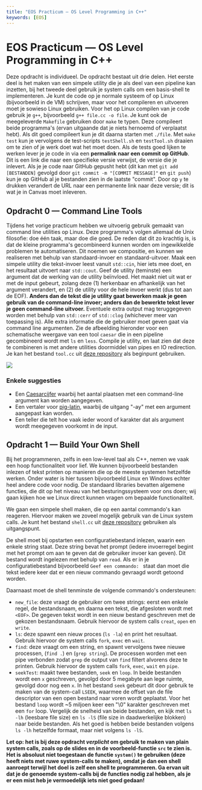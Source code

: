 ```yaml
---
title: "EOS Practicum — OS Level Programming in C++"
keywords: [EOS]
---
```


# EOS Practicum — OS Level Programming in C++

Deze opdracht is individueel. De opdracht bestaat uit drie delen. Het eerste deel is het maken van een simpele utility die je als deel van een pipeline kan inzetten, bij het tweede deel gebruik je system calls om een basis-shell te implementeren. 
Je kunt de code op je normale systeem of op Linux (bijvoorbeeld in de VM) schrijven, maar voor het compileren en uitvoeren moet je sowieso Linux gebruiken. Voor het op Linux compilen van je code gebruik je `g++`, bijvoorbeeld `g++ file.cc -o file`. 
Je kunt ook de meegeleverde `Makefile` gebruiken door `make` te typen. Deze compileert beide programma's (ervan uitgaande dat je niets hernoemd of verplaatst hebt). 
Als dit goed compileert kun je dit daarna starten met `./file`. Met `make test` kun je vervolgens de test-scripts `testShell.sh` en `testTool.sh` draaien om te zien of je werk doet wat het moet doen. 
Als de tests goed lijken te werken lever je je code in via een **permalink naar een commit op GitHub**. Dit is een link die naar een specifieke versie verwijst, de versie die je inlevert.
Als je je code naar GitHub gepusht hebt (dit kan met `git add [BESTANDEN]` gevolgd door `git commit -m "[COMMIT MESSAGE]"` en `git push`) kun je op GitHub al je bestanden zien in de laatste "commit". 
Door op `y` te drukken verandert de URL naar een permanente link naar deze versie; dit is wat je in Canvas moet inleveren.

## Opdracht 0 — Command Line Tools
Tijdens het vorige practicum  hebben we uitvoerig gebruik gemaakt van command line utilities op Linux. Deze programma's volgen allemaal de Unix filosofie: doe één taak, maar doe die goed. 
De reden dat dit zo krachtig is, is dat de kleine programma's gecombineerd kunnen worden om ingewikkelde problemen te automatiseren. Dit noemen we compositie, en kunnen we realiseren met behulp van standaard-invoer en standaard-uitvoer.
Maak een simpele utility die tekst-invoer leest vanuit `std::cin`, hier iets mee doet, en het resultaat uitvoert naar `std::cout`. Geef de utility (teminste) een argument dat de werking van de utility beïnvloed. Het maakt niet uit wat er met de input gebeurt, 
zolang deze (1) herkenbaar en afhankelijk van het argument verandert, en (2) de utility voor de hele invoer werkt (dus tot aan de EOF). 
**Anders dan de tekst die je utility gaat bewerken maak je geen gebruik van de command-line invoer; anders dan de bewerkte tekst lever je geen command-line uitvoer.**
 Eventuele extra output mag teruggegeven worden met behulp van `std::cerr` of `std::clog` (whichever meer van toepassing is). Alle extra informatie die de gebruiker moet geven gaat via command line argumenten. 
Zie de afbeelding hieronder voor een schematische weergave van een tool `caesar` die in een pipeline gecombineerd wordt met `ls` en `less`. Compile je utility, en laat zien dat deze te combineren is met andere utilities doormiddel van pipes en IO redirection. 
Je kan het bestand `tool.cc` uit [deze repository](https://github.com/HU-TI-V1EOS/V1EOS-practica) als beginpunt gebruiken.

![](0_tool_schematisch.png)

### Enkele suggesties
- Een [Caesarcijfer](https://nl.wikipedia.org/wiki/Caesarcijfer) waarbij het aantal plaatsen met een command-line argument kan worden aangegeven.
- Een vertaler voor [pig-latin](https://nl.wikipedia.org/wiki/Pig_Latin), waarbij de uitgang "-ay" met een argument aangepast kan worden.
- Een teller die telt hoe vaak ieder woord of karakter dat als argument wordt meegegeven voorkomt in de input.

## Opdracht 1 — Build Your Own Shell
Bij het programmeren, zelfs in een low-level taal als C++, nemen we vaak een hoop functionaliteit voor lief. We kunnen bijvoorbeeld bestanden inlezen of tekst printen op manieren die op de meeste systemen hetzelfde werken. Onder water is hier tussen bijvoorbeeld Linux en Windows echter heel andere code voor nodig. De standaard libraries bevatten algemene functies, die dit op het niveau van het besturingssysteem voor ons doen; wij gaan kijken hoe we Linux direct kunnen vragen om bepaalde functionaliteit.

We gaan een simpele shell maken, die op een aantal commando's kan reageren. Hiervoor maken we zoveel mogelijk gebruik van de Linux system calls. Je kunt het bestand `shell.cc` uit [deze repository](https://github.com/HU-TI-V1EOS/V1EOS-practica) gebruiken als uitgangspunt. 

De shell moet bij opstarten een configuratiebestand inlezen, waarin een enkele string staat. Deze string bevat het prompt (iedere invoerregel begint met het prompt om aan te geven dat de gebruiker invoer kan geven). Dit bestand wordt ingelezen met behulp van `read`. Als er in je configuratiebestand bijvoorbeeld `Geef een commando: ` staat dan moet die tekst iedere keer dat er een nieuw commando gevraagd wordt getoond worden.

Daarnaast moet de shell tenminste de volgende commando's ondersteunen:

- `new_file`: deze vraagt de gebruiker om twee strings: eerst een enkele regel, de bestandsnaam, en daarna een tekst, die afgesloten wordt met `<EOF>`. De gegeven tekst wordt in een nieuw bestand geschreven met de gekozen bestandsnaam. Gebruik hiervoor de system calls `creat`, `open` en `write`.
- `ls`: deze spawnt een nieuw proces (`ls -la`) en print het resultaat. Gebruik hiervoor de system calls `fork`, `exec` en `wait`.
- `find`: deze vraagt om een string, en spawnt vervolgens twee nieuwe processen, (`find .`) en (`grep string`). De processen worden met een pipe verbonden zodat `grep` de output van `find` filtert alvorens deze te printen. Gebruik hiervoor de system calls `fork`, `exec`, `wait` en `pipe`.
- `seekTest`: maakt twee bestanden, `seek` en `loop`. In beide bestanden wordt een `x` geschreven, gevolgd door 5 megabyte aan lege ruimte, gevolgd door nog een `x`. In het bestand `seek` gebeurt dit door gebruik te maken van de system-call `LSEEK`, waarmee de offset van de file descriptor van een open bestand naar voren wordt geplaatst. Voor het bestand `loop` wordt ~5 miljoen keer een "\0" karakter geschreven met een `for` loop. Vergelijk de snelheid van beide bestanden, en kijk met `ls -lh` (leesbare file size) en `ls -lS` (file size in daadwerkelijke blokken) naar beide bestanden. Als het goed is hebben beide bestanden volgens `ls -lh` hetzelfde formaat, maar niet volgens `ls -lS`.

**Let op: het is bij deze opdracht *verplicht* om gebruik te maken van plain system calls, zoals op de slides en in de voorbeeld-functie `src` te zien is. Het is absoluut niet toegestaan de functie `system()` te gebruiken (deze heeft niets met ruwe system-calls te maken), omdat je dan een shell aanroept terwijl het doel is zelf een shell te programmeren. Ga ervan uit dat je de genoemde system-calls bij de functies nodig zal hebben, als je er een mist heb je vermoedelijk iets niet goed gedaan!**
